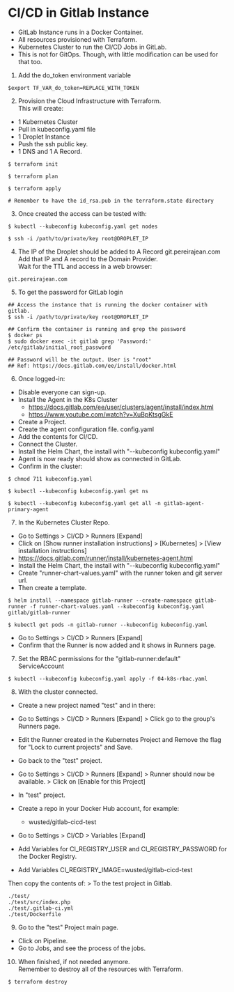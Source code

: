 # CI/CD in Gitlab Instance
- GitLab Instance runs in a Docker Container.  
- All resources provisioned with Terraform.  
- Kubernetes Cluster to run the CI/CD Jobs in GitLab.  
- This is not for GitOps. Though, with little modification can be used for that too.

1. Add the do_token environment variable

```
$export TF_VAR_do_token=REPLACE_WITH_TOKEN
```

2. Provision the Cloud Infrastructure with Terraform.  
This will create:  
- 1 Kubernetes Cluster
- Pull in kubeconfig.yaml file
- 1 Droplet Instance
- Push the ssh public key.
- 1 DNS and 1 A Record.

```
$ terraform init

$ terraform plan

$ terraform apply 

# Remember to have the id_rsa.pub in the terraform.state directory
```

3. Once created the access can be tested with:

```
$ kubectl --kubeconfig kubeconfig.yaml get nodes

$ ssh -i /path/to/private/key root@DROPLET_IP
```

4. The IP of the Droplet should be added to A Record git.pereirajean.com  
Add that IP and A record to the Domain Provider.  
Wait for the TTL and access in a web browser:  

```
git.pereirajean.com
```

5. To get the password for GitLab login

```
## Access the instance that is running the docker container with gitlab.
$ ssh -i /path/to/private/key root@DROPLET_IP

## Confirm the container is running and grep the password
$ docker ps
$ sudo docker exec -it gitlab grep 'Password:' /etc/gitlab/initial_root_password

## Password will be the output. User is "root"
## Ref: https://docs.gitlab.com/ee/install/docker.html
```

6. Once logged-in:  
- Disable everyone can sign-up.  
- Install the Agent in the K8s Cluster  
    - https://docs.gitlab.com/ee/user/clusters/agent/install/index.html  
    - https://www.youtube.com/watch?v=XuBpKtsgGkE  
- Create a Project.  
- Create the agent configuration file. config.yaml   
- Add the contents for CI/CD.  
- Connect the Cluster.
- Install the Helm Chart, the install with "--kubeconfig kubeconfig.yaml"  
- Agent is now ready should show as connected in GitLab.  
- Confirm in the cluster:  
```
$ chmod 711 kubeconfig.yaml

$ kubectl --kubeconfig kubeconfig.yaml get ns

$ kubectl --kubeconfig kubeconfig.yaml get all -n gitlab-agent-primary-agent
```

7. In the Kubernetes Cluster Repo.  
- Go to Settings > CI/CD > Runners [Expand]
- Click on [Show runner installation instructions] > [Kubernetes] > [View installation instructions]  
- https://docs.gitlab.com/runner/install/kubernetes-agent.html
- Install the Helm Chart, the install with "--kubeconfig kubeconfig.yaml"
- Create "runner-chart-values.yaml" with the runner token and git server url.  
- Then create a template.
```
$ helm install --namespace gitlab-runner --create-namespace gitlab-runner -f runner-chart-values.yaml --kubeconfig kubeconfig.yaml gitlab/gitlab-runner

$ kubectl get pods -n gitlab-runner --kubeconfig kubeconfig.yaml
```

- Go to Settings > CI/CD > Runners [Expand] 
- Confirm that the Runner is now added and it shows in Runners page.

7. Set the RBAC permissions for the "gitlab-runner:default" ServiceAccount  
```
$ kubectl --kubeconfig kubeconfig.yaml apply -f 04-k8s-rbac.yaml
```


8. With the cluster connected.  
- Create a new project named "test" and in there:

- Go to Settings > CI/CD > Runners [Expand] > Click go to the group's Runners page.
- Edit the Runner created in the Kubernetes Project and Remove the flag for "Lock to current projects" and Save.  

- Go back to the "test" project.
- Go to Settings > CI/CD > Runners [Expand] > Runner should now be available. > Click on [Enable for this Project]

- In "test" project.
- Create a repo in your Docker Hub account, for example:
    - wusted/gitlab-cicd-test
- Go to Settings > CI/CD > Variables [Expand]
- Add Variables for CI_REGISTRY_USER and CI_REGISTRY_PASSWORD for the Docker Registry.
- Add Variables CI_REGISTRY_IMAGE=wusted/gitlab-cicd-test

Then copy the contents of: > To the test project in Gitlab.
```
./test/
./test/src/index.php
./test/.gitlab-ci.yml
./test/Dockerfile
```

9. Go to the "test" Project main page.  
- Click on Pipeline.  
- Go to Jobs, and see the process of the jobs.


10. When finished, if not needed anymore.  
Remember to destroy all of the resources with Terraform.

```
$ terraform destroy
```
